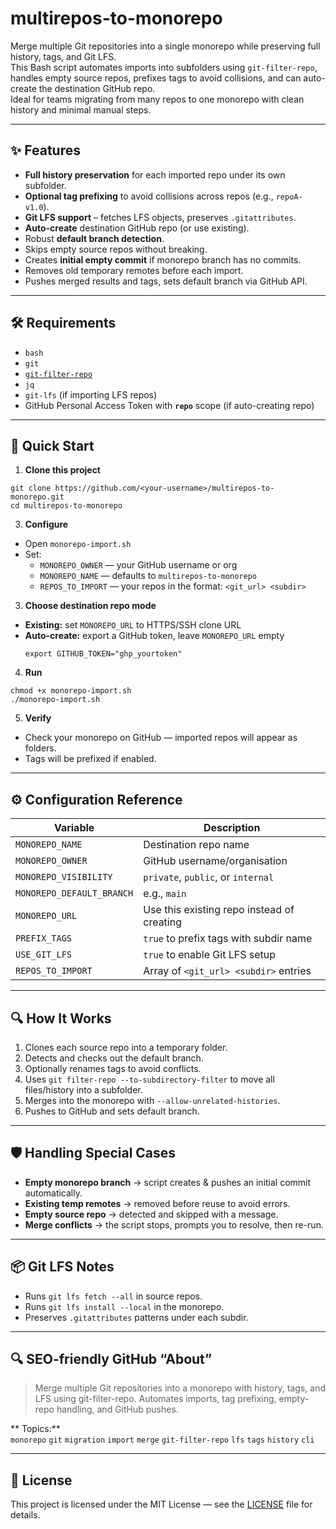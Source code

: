 # multirepos-to-monorepo

Merge multiple Git repositories into a single monorepo while preserving full history, tags, and Git LFS.  
This Bash script automates imports into subfolders using `git-filter-repo`, handles empty source repos, prefixes tags to avoid collisions, and can auto-create the destination GitHub repo.  
Ideal for teams migrating from many repos to one monorepo with clean history and minimal manual steps.

---

## ✨ Features
- **Full history preservation** for each imported repo under its own subfolder.
- **Optional tag prefixing** to avoid collisions across repos (e.g., `repoA-v1.0`).
- **Git LFS support** – fetches LFS objects, preserves `.gitattributes`.
- **Auto-create** destination GitHub repo (or use existing).
- Robust **default branch detection**.
- Skips empty source repos without breaking.
- Creates **initial empty commit** if monorepo branch has no commits.
- Removes old temporary remotes before each import.
- Pushes merged results and tags, sets default branch via GitHub API.

---

## 🛠 Requirements
- `bash`
- `git`
- [`git-filter-repo`](https://github.com/newren/git-filter-repo)
- `jq`
- `git-lfs` (if importing LFS repos)
- GitHub Personal Access Token with **`repo`** scope (if auto-creating repo)

---

## 🚀 Quick Start

1. **Clone this project**
```
git clone https://github.com/<your-username>/multirepos-to-monorepo.git
cd multirepos-to-monorepo
```

3. **Configure**
- Open `monorepo-import.sh`
- Set:
  - `MONOREPO_OWNER` — your GitHub username or org
  - `MONOREPO_NAME` — defaults to `multirepos-to-monorepo`
  - `REPOS_TO_IMPORT` — your repos in the format: `<git_url> <subdir>`

3. **Choose destination repo mode**
- **Existing:** set `MONOREPO_URL` to HTTPS/SSH clone URL
- **Auto-create:** export a GitHub token, leave `MONOREPO_URL` empty
  ```
  export GITHUB_TOKEN="ghp_yourtoken"
  ```

4. **Run**
  ```
  chmod +x monorepo-import.sh
  ./monorepo-import.sh
  ```

5. **Verify**
- Check your monorepo on GitHub — imported repos will appear as folders.
- Tags will be prefixed if enabled.

---

## ⚙ Configuration Reference

| Variable | Description |
|----------|-------------|
| `MONOREPO_NAME` | Destination repo name |
| `MONOREPO_OWNER` | GitHub username/organisation |
| `MONOREPO_VISIBILITY` | `private`, `public`, or `internal` |
| `MONOREPO_DEFAULT_BRANCH` | e.g., `main` |
| `MONOREPO_URL` | Use this existing repo instead of creating |
| `PREFIX_TAGS` | `true` to prefix tags with subdir name |
| `USE_GIT_LFS` | `true` to enable Git LFS setup |
| `REPOS_TO_IMPORT` | Array of `<git_url> <subdir>` entries |

---

## 🔍 How It Works
1. Clones each source repo into a temporary folder.
2. Detects and checks out the default branch.
3. Optionally renames tags to avoid conflicts.
4. Uses `git filter-repo --to-subdirectory-filter` to move all files/history into a subfolder.
5. Merges into the monorepo with `--allow-unrelated-histories`.
6. Pushes to GitHub and sets default branch.

---

## 🛡 Handling Special Cases

- **Empty monorepo branch** → script creates & pushes an initial commit automatically.
- **Existing temp remotes** → removed before reuse to avoid errors.
- **Empty source repo** → detected and skipped with a message.
- **Merge conflicts** → the script stops, prompts you to resolve, then re-run.

---

## 📦 Git LFS Notes
- Runs `git lfs fetch --all` in source repos.
- Runs `git lfs install --local` in the monorepo.
- Preserves `.gitattributes` patterns under each subdir.

---

## 🔍 SEO-friendly GitHub “About”
> Merge multiple Git repositories into a monorepo with history, tags, and LFS using git-filter-repo. Automates imports, tag prefixing, empty-repo handling, and GitHub pushes.

** Topics:**  
`monorepo` `git` `migration` `import` `merge` `git-filter-repo` `lfs` `tags` `history` `cli`

---

## 📄 License
This project is licensed under the MIT License — see the [LICENSE](./LICENSE) file for details.
